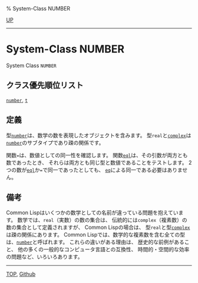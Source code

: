 % System-Class NUMBER

[UP](12.2.html)  

---

# System-Class **NUMBER**


System Class `NUMBER`


## クラス優先順位リスト

[`number`](12.2.number.html),
[`t`](4.4.t-system-class.html)


## 定義

型[`number`](12.2.number.html)は、数学の数を表現したオブジェクトを含みます。
型`real`と[`complex`](12.2.complex-system-class.html)は
[`number`](12.2.number.html)のサブタイプであり疎の関係です。

関数`=`は、数値としての同一性を確認します。
関数[`eql`](5.3.eql-function.html)は、その引数が両方とも数であったとき、
それらは両方とも同じ型と数値であることをテストします。
2つの数が[`eql`](5.3.eql-function.html)か`=`で同一であったとしても、
[`eq`](5.3.eq.html)による同一である必要はありません。


## 備考

Common Lispはいくつかの数学としての名前が違っている問題を抱えています。
数学では、`real`（実数）の数の集合は、
伝統的には`complex`（複素数）の数の集合として定義されますが、
Common Lispの場合は、
型`real`と型[`complex`](12.2.complex-system-class.html)は疎の関係にあります。
Common Lispでは、数学的な複素数を含む全ての型は、[`number`](12.2.number.html)と呼ばれます。
これらの違いがある理由は、
歴史的な前例があること、
他の多くの一般的なコンピュータ言語との互換性、
時間的・空間的な効率の問題など、いろいろあります。


---
[TOP](index.html),  [Github](https://github.com/nptcl/npt-japanese)

